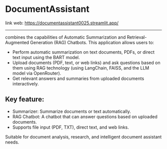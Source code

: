 # DocumentAssistant

link web: https://documentassistant0025.streamlit.app/

----
combines the capabilities of Automatic Summarization and Retrieval-Augmented Generation (RAG) Chatbots. This application allows users to:

- Perform automatic summarization on text documents, PDFs, or direct text input using the BART model.
- Upload documents (PDF, text, or web links) and ask questions based on them using RAG technology (using LangChain, FAISS, and the LLM model via OpenRouter).
- Get relevant answers and summaries from uploaded documents interactively.

## Key feature:
- Summarizer: Summarize documents or text automatically.
- RAG Chatbot: A chatbot that can answer questions based on uploaded documents.
- Supports file input (PDF, TXT), direct text, and web links.

Suitable for document analysis, research, and intelligent document assistant needs.
